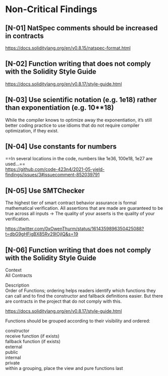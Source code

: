 # Non-Critical Findings

## [N-01] NatSpec comments should be increased in contracts

https://docs.soliditylang.org/en/v0.8.15/natspec-format.html

## [N-02] Function writing that does not comply with the Solidity Style Guide

https://docs.soliditylang.org/en/v0.8.17/style-guide.html

## [N‑03] Use scientific notation (e.g. 1e18) rather than exponentiation (e.g. 10**18)

While the compiler knows to optimize away the exponentiation, it’s still better coding practice to use idioms that do not require compiler optimization, if they exist.


## [N-04] Use constants for numbers

==In several locations in the code, numbers like 1e36, 100e18, 1e27 are used...==  
https://github.com/code-423n4/2021-05-yield-findings/issues/3#issuecomment-852039791

## [N-05] Use SMTChecker

The highest tier of smart contract behavior assurance is formal mathematical verification. All assertions that are made are guaranteed to be true across all inputs → The quality of your asserts is the quality of your verification.

https://twitter.com/0xOwenThurm/status/1614359896350425088?t=dbG9gHFigBX85Rv29lOjIQ&s=19



## [N-06] Function writing that does not comply with the Solidity Style Guide

Context  
All Contracts

Description  
Order of Functions; ordering helps readers identify which functions they can call and to find the constructor and fallback definitions easier. But there are contracts in the project that do not comply with this.

https://docs.soliditylang.org/en/v0.8.17/style-guide.html

Functions should be grouped according to their visibility and ordered:

constructor  
receive function (if exists)  
fallback function (if exists)  
external  
public  
internal  
private  
within a grouping, place the view and pure functions last